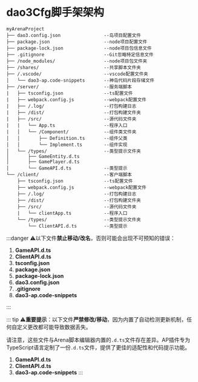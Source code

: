 # dao3Cfg脚手架架构
```plain
myArenaProject
├── dao3.config.json       			--岛项目配置文件
├── package.json				   	--node项目配置文件
├── package-lock.json			 	--node项目包信息文件
├── .gitignore			       		--Git忽略特定信息文件
├── /node_modules/				 	--node项目包文件夹
├── /shares/						--共享脚本文件夹
├── /.vscode/						--vscode配置文件夹
│   └── dao3-ap.code-snippets		--神岛代码片段存储文件
├── /server/						--服务端脚本
|   ├── tsconfig.json      			--ts配置文件
|   ├── webpack.config.js   		--webpack配置文件
|   ├── /.log/             			--打包构建日志
|   ├── /dist/             			--打包构建文件夹
|   ├── /src/              			--源代码文件夹
|   |   └── App.ts			   	    --程序入口
|   │   └── /Component/    			--组件类文件夹
│   │       ├── Definition.ts       --组件父类
│   │       └── Implement.ts		--组件实现
│   └── /types/					   	--类型提示文件夹
│       ├── GameEntity.d.ts
│       ├── GamePlayer.d.ts
│       └── GameAPI.d.ts            --类型提示
└── /client/						--客户端脚本
    ├── tsconfig.json      			--ts配置文件
    ├── webpack.config.js   		--webpack配置文件
    ├── /.log/             			--打包构建日志
    ├── /dist/             			--打包构建文件夹
    ├── /src/              			--源代码文件夹
    |   └── clientApp.ts   			--程序入口
    └── /types/            			--类型提示文件夹
        └── ClientAPI.d.ts          --类型提示
```



:::danger
⚠️以下文件**禁止移动/改名**，否则可能会出现不可预知的错误：

1. **GameAPI.d.ts**
2. **ClientAPI.d.ts**
3. **tsconfig.json**
4. **package.json**
5. **package-lock.json**
6. **dao3.config.json**
7. **.gitignore**
9. **dao3-ap.code-snippets**

:::

::: tip
⚠️**重要提示**：以下文件**严禁修改/移动**，因为内置了自动检测更新机制，任何自定义更改都可能导致数据丢失。

请注意，这些文件与Arena脚本编辑器内置的`.d.ts`文件存在差异。AP插件专为TypeScript语言定制了一份`.d.ts`文件，提供了更佳的适配性和代码提示功能。

1. **GameAPI.d.ts**
2. **ClientAPI.d.ts**
3. **dao3-ap.code-snippets**
:::